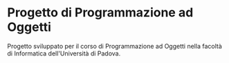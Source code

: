 # Progetto di Programmazione ad Oggetti
Progetto sviluppato per il corso di Programmazione ad Oggetti nella facoltà di Informatica dell'Università di Padova.

